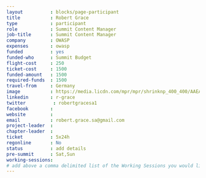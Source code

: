 ```yaml
---
layout          : blocks/page-participant
title           : Robert Grace
type            : participant
role            : Summit Content Manager
job-title       : Summit Content Manager
company         : OWASP
expenses        : owasp
funded          : yes
funded-who      : Summit Budget
flight-cost     : 250
ticket-cost     : 1500
funded-amount   : 1500
required-funds  : 1500
travel-from     : Germany
image           : https://media.licdn.com/mpr/mpr/shrinknp_400_400/AAEAAQAAAAAAAAknAAAAJGRjYjM4YTAwLWI0OTAtNDg3Ny1iMGMxLWQwOTZmNTNlNzRkYg.jpg
linkedin        : r-grace
twitter          : robertgracesa1
facebook        :
website         :
email           : robert.grace.sa@gmail.com
project-leader  :
chapter-leader  :
ticket          : 5x24h
regonline       : No
status          : add details
pre-summit      : Sat,Sun
working-sessions:
# add above a comma delimited list of the Working Sessions you would like to attend (use the session's title)
---
```


<!-- put more details about participant here -->
